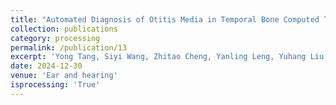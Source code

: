 ```yaml
---
title: "Automated Diagnosis of Otitis Media in Temporal Bone Computed Tomography Images Using Deep Learning"
collection: publications
category: processing
permalink: /publication/13
excerpt: 'Yong Tang, Siyi Wang, Zhitao Cheng, Yanling Leng, Yuhang Liu, Tingfang Wu, Jing Fei, Leiji Li. Automated Diagnosis of Otitis Media in Temporal Bone Computed Tomography Images Using Deep Learning. Submitted to Ear and hearing, 2024. Objectives: To develop and evaluate a deep learning (DL) framework for the automated diagnosis of otitis media (OM) using temporal bone computed tomography (TBCT) images. Design: In this diagnostic study, we retrospectively collected 2011 TBCT images of 1200 patients treated between September 2018 to June 2024 in The Affiliated Hospital of Southwest Medical University. Experts manually delineated the regions of interest (ROI) for middle ears (MEs). The statuses of visible MEs were labeled as normal middle ear (NME), otitis media with effusion (OME), or chronic otitis media (COM) with or without cholesteatoma, according to the clinical diagnosis records. The final dataset contained 400 NME, 214 OME, and 586 COM patients. There were 402 ME regions for NME, 998 ME regions for OME, and 619 ME regions for COM cases in TBCT images, respectively. A DL framework was developed to detect the MEs in TBCT images and determine the OM status. Of these images, 1605 were used for training and validation, and 406 were used for model evaluation. Five-fold cross-validation was utilized for training and selecting the models. The performance of the DL framework was evaluated by metrics including the mean average precision (mAP), area under the receiver operating characteristic curve (AUC), accuracy (ACC), F1-score, sensitivity, and specificity. The evaluation strategy employed for the classification of three categories is one vs rest (OvR), which means we compute the AUC, sensitivity, and specificity for each category against the remaining ones respectively, followed by averaging these three results to obtain the outcome. Furthermore, the balanced test dataset which includes 406 images was used to evaluate the effectiveness of model-assisted diagnosis for both senior and junior clinicians. Results: The DL model achieved an average mAP of 0.9136 for the detection of MEs. Based on the detection, the model, which has a detection ratio of 98.53% (1.47% MEs were not detected), obtained an AUC of 0.9951 (95% CI, 0.9903 – 0.9982), an ACC of 0.9238, an F1-score of 0.9392, a sensitivity of 0.9395, and a specificity of 0.9700, for the classification of NME, OME, and COM. In comparison experiments, with the assistance of the DL, the diagnostic accuracies improved from 81.53% to 93.60% (junior clinician) and 87.93% to 95.57% (senior clinician), respectively. Conclusions: The findings suggested that the DL model could accurately identify MEs in TBCT images and classify NME, OME, and COM with satisfying accuracy. DL could also effectively assist clinicians in TBCT interpretation for OM diagnosis.'
date: 2024-12-30
venue: 'Ear and hearing'
isprocessing: 'True'
---
```

